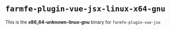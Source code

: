 # `farmfe-plugin-vue-jsx-linux-x64-gnu`

This is the **x86_64-unknown-linux-gnu** binary for `farmfe-plugin-vue-jsx`
